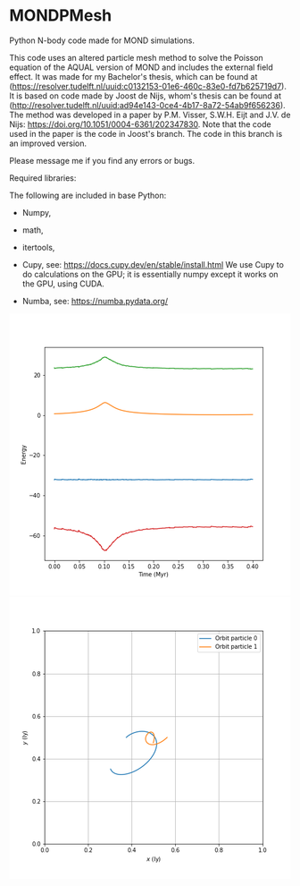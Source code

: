 # MONDPMesh
Python N-body code made for MOND simulations.

This code uses an altered particle mesh method to solve the Poisson equation of the AQUAL version of MOND and includes the external field effect. It was made for my Bachelor's thesis, which can be found at (https://resolver.tudelft.nl/uuid:c0132153-01e6-460c-83e0-fd7b625719d7). It is based on code made by Joost de Nijs, whom's thesis can be found at (http://resolver.tudelft.nl/uuid:ad94e143-0ce4-4b17-8a72-54ab9f656236). The method was developed in a paper by P.M. Visser, S.W.H. Eijt and J.V. de Nijs: 	https://doi.org/10.1051/0004-6361/202347830. Note that the code used in the paper is the code in Joost's branch. The code in this branch is an improved version.


Please message me if you find any errors or bugs.



Required libraries:

The following are included in base Python:
* Numpy,
* math,
* itertools, 


* Cupy, see: https://docs.cupy.dev/en/stable/install.html
We use Cupy to do calculations on the GPU; it is essentially numpy except it works on the GPU, using CUDA.

* Numba, see: https://numba.pydata.org/


![Energy figure](https://github.com/Joost987/MONDPMesh/blob/CodeJKoster/Energy.png)
![Orbit figure](https://github.com/Joost987/MONDPMesh/blob/CodeJKoster/Orbit.png)
